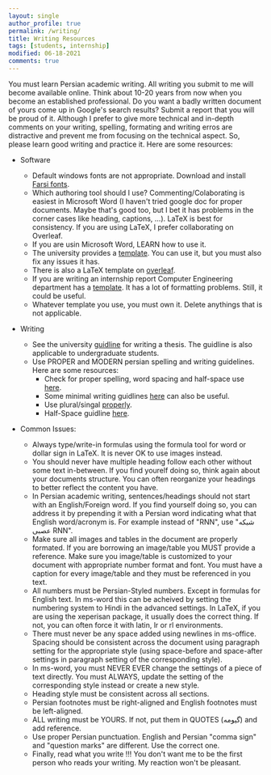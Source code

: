 ```yaml
---
layout: single
author_profile: true
permalink: /writing/
title: Writing Resources
tags: [students, internship]
modified: 06-18-2021
comments: true
---
```

You must learn Persian academic writing. All writing you submit to me will become available online. Think about 10-20 years from now when you become an established professional. Do you want a badly written document of yours come up in Google's search results? Submit a report that you will be proud of it. Although I prefer to give more technical and in-depth comments on your writing, spelling, formating and writing erros are distractive and prevent me from focusing on the technical aspect. So, please learn good writing and practice it. Here are some resources:
* Software
    * Default windows fonts are not appropriate. Download and install [Farsi fonts](https://soft98.ir/graphic/font/2642-%D9%81%D9%88%D9%86%D8%AA-%D9%81%D8%A7%D8%B1%D8%B3%DB%8C.html).
    * Which authoring tool should I use? Commenting/Colaborating is easiest in Microsoft Word (I haven't tried google doc for proper documents. Maybe that's good too, but I bet it has problems in the corner cases like heading, captions, ...). LaTeX is best for consistency. If you are using LaTeX, I prefer collaborating on Overleaf.
    * If you are usin Microsoft Word, LEARN how to use it.
    * The university provides a [template](http://pga.iust.ac.ir/page/6638/%D8%A7%D9%84%DA%AF%D9%88-_YW_PAR_OPEN_Template_YW_PAR_CLOSE_). You can use it, but you must also fix any issues it has. 
    * There is also a LaTeX template on [overleaf](https://www.overleaf.com/latex/templates/thesis-for-iran-university-of-science-and-technology-pyn-nmh-bry-dnshgh-lm-wsnt-yrn/dmqfwdysjgmj).
    * If you are writing an internship report Computer Engineering department has a [template](http://ce.iust.ac.ir/files/dept_ce/files/final_Template_of_Internship.docx). It has a lot of formatting problems. Still, it could be useful.
    * Whatever template you use, you must own it. Delete anythings that is not applicable.
* Writing
    * See the university [guidline](http://campus2.iust.ac.ir/files/pga/pdf/rules/Guide/guide_to_writing_theses_final.pdf) for writing a thesis. The guidline is also applicable to undergraduate students.
    * Use PROPER and MODERN persian spelling and writing guidelines. Here are some resources:
        * Check for proper spelling, word spacing and half-space use [here](https://emla.virastaran.net/). 
        * Some minimal writing guidlines [here](https://virastaran.net/khat/) can also be useful.
        * Use plural/singal [properly](http://www.naasar.ir/persian-4/).
        * Half-Space guidline [here](https://utype.ir/blog/%D9%86%DB%8C%D9%85-%D9%81%D8%A7%D8%B5%D9%84%D9%87-%D9%81%D8%A7%D8%B1%D8%B3%DB%8C/).

* Common Issues:
    * Always type/write-in formulas using the formula tool for word or dollar sign in LaTeX. It is never OK to use images instead.
    * You should never have multiple heading follow each other without some text in-between. If you find yourelf doing so, think again about your documents structure. You can often reorganize your headings to better reflect the content you have.
    * In Persian academic writing, sentences/headings should not start with an English/Foreign word. If you find yourself doing so, you can address it by prepending it with a Persian word indicating what that English word/acronym is. For example instead of "RNN", use "شبکه عصبی RNN".
    * Make sure all images and tables in the document are properly formated. If you are borrowing an image/table you MUST provide a reference. Make sure you image/table is customized to your document with appropriate number format and font. You must have a caption for every image/table and they must be referenced in you text. 
    * All numbers must be Persian-Styled numbers. Except in formulas for English text. In ms-word this can be acheived by setting the numbering system to Hindi in the advanced settings. In LaTeX, if you are using the xeperisan package, it usually does the correct thing. If not, you can often force it with latin, lr or rl environments.
    * There must never be any space added using newlines in ms-office. Spacing should be consistent across the document using paragraph setting for the appropriate style (using space-before and space-after settings in paragraph setting of the corresponding style).
    * In ms-word, you must NEVER EVER change the settings of a piece of text directly. You must ALWAYS, update the setting of the corresponding style instead or create a new style.
    * Heading style must be consistent across all sections.
    * Persian footnotes must be right-aligned and English footnotes must be left-aligned.
    * ALL writing must be YOURS. If not, put them in QUOTES (گیومه) and add reference. 
    * Use proper Persian punctuation. English and Persian "comma sign" and "question marks" are different. Use the correct one.
    * Finally, read what you write !!! You don't want me to be the first person who reads your writing. My reaction won't be pleasant. 
